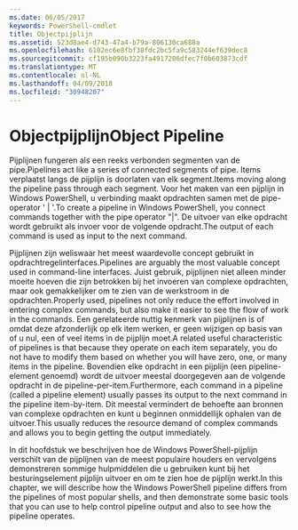 ```yaml
---
ms.date: 06/05/2017
keywords: PowerShell-cmdlet
title: Objectpijplijn
ms.assetid: 523d8ae4-d743-47a4-b79a-806130ca688a
ms.openlocfilehash: 6102ec6e8fbf38fdc2bc5fa9c583244ef639dec8
ms.sourcegitcommit: cf195b090b3223fa4917206dfec7f0b603873cdf
ms.translationtype: MT
ms.contentlocale: nl-NL
ms.lasthandoff: 04/09/2018
ms.locfileid: "30948207"
---
```

# <a name="object-pipeline"></a><span data-ttu-id="a8820-103">Objectpijplijn</span><span class="sxs-lookup"><span data-stu-id="a8820-103">Object Pipeline</span></span>
<span data-ttu-id="a8820-104">Pijplijnen fungeren als een reeks verbonden segmenten van de pipe.</span><span class="sxs-lookup"><span data-stu-id="a8820-104">Pipelines act like a series of connected segments of pipe.</span></span> <span data-ttu-id="a8820-105">Items verplaatst langs de pijplijn is doorlaten van elk segment.</span><span class="sxs-lookup"><span data-stu-id="a8820-105">Items moving along the pipeline pass through each segment.</span></span> <span data-ttu-id="a8820-106">Voor het maken van een pijplijn in Windows PowerShell, u verbinding maakt opdrachten samen met de pipe-operator ' | '.</span><span class="sxs-lookup"><span data-stu-id="a8820-106">To create a pipeline in Windows PowerShell, you connect commands together with the pipe operator "|".</span></span> <span data-ttu-id="a8820-107">De uitvoer van elke opdracht wordt gebruikt als invoer voor de volgende opdracht.</span><span class="sxs-lookup"><span data-stu-id="a8820-107">The output of each command is used as input to the next command.</span></span>

<span data-ttu-id="a8820-108">Pijplijnen zijn weliswaar het meest waardevolle concept gebruikt in opdrachtregelinterfaces.</span><span class="sxs-lookup"><span data-stu-id="a8820-108">Pipelines are arguably the most valuable concept used in command-line interfaces.</span></span> <span data-ttu-id="a8820-109">Juist gebruik, pijplijnen niet alleen minder moeite hoeven die zijn betrokken bij het invoeren van complexe opdrachten, maar ook gemakkelijker om te zien van de werkstroom in de opdrachten.</span><span class="sxs-lookup"><span data-stu-id="a8820-109">Properly used, pipelines not only reduce the effort involved in entering complex commands, but also make it easier to see the flow of work in the commands.</span></span> <span data-ttu-id="a8820-110">Een gerelateerde nuttig kenmerk van pijplijnen is of omdat deze afzonderlijk op elk item werken, er geen wijzigen op basis van of u nul, een of veel items in de pijplijn moet.</span><span class="sxs-lookup"><span data-stu-id="a8820-110">A related useful characteristic of pipelines is that because they operate on each item separately, you do not have to modify them based on whether you will have zero, one, or many items in the pipeline.</span></span> <span data-ttu-id="a8820-111">Bovendien elke opdracht in een pijplijn (een pipeline-element genoemd) wordt de uitvoer meestal doorgegeven aan de volgende opdracht in de pipeline-per-item.</span><span class="sxs-lookup"><span data-stu-id="a8820-111">Furthermore, each command in a pipeline (called a pipeline element) usually passes its output to the next command in the pipeline item-by-item.</span></span> <span data-ttu-id="a8820-112">Dit meestal vermindert de behoefte aan bronnen van complexe opdrachten en kunt u beginnen onmiddellijk ophalen van de uitvoer.</span><span class="sxs-lookup"><span data-stu-id="a8820-112">This usually reduces the resource demand of complex commands and allows you to begin getting the output immediately.</span></span>

<span data-ttu-id="a8820-113">In dit hoofdstuk we beschrijven hoe de Windows PowerShell-pijplijn verschilt van de pijplijnen van de meest populaire houders en vervolgens demonstreren sommige hulpmiddelen die u gebruiken kunt bij het besturingselement pijplijn uitvoer en om te zien hoe de pijplijn werkt.</span><span class="sxs-lookup"><span data-stu-id="a8820-113">In this chapter, we will describe how the Windows PowerShell pipeline differs from the pipelines of most popular shells, and then demonstrate some basic tools that you can use to help control pipeline output and also to see how the pipeline operates.</span></span>